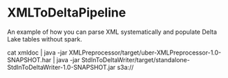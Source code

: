 # XMLToDeltaPipeline
An example of how you can parse XML systematically and populate Delta Lake tables without spark.

cat xmldoc | java -jar XMLPreprocessor/target/uber-XMLPreprocessor-1.0-SNAPSHOT.har | java -jar StdInToDeltaWriter/target/standalone-StdInToDeltaWriter-1.0-SNAPSHOT.jar s3a://<path to target delta table> <path to core-site.xml>
